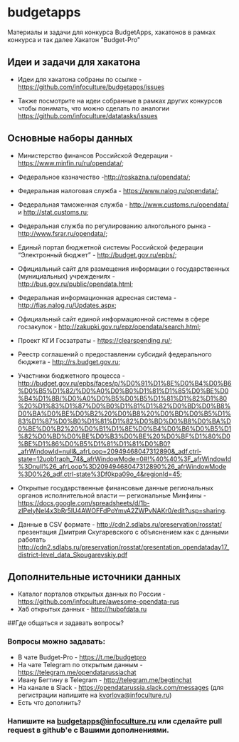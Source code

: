 # budgetapps
Материалы и задачи для конкурса BudgetApps, хакатонов в рамках конкурса и так далее 
Хакатон "Budget-Pro"

## Идеи и задачи для хакатона

* Идеи для хакатона собраны по ссылке - https://github.com/infoculture/budgetapps/issues

* Также посмотрите на идеи собранные в рамках других конкурсов чтобы понимать, что можно сделать по аналогии https://github.com/infoculture/datatasks/issues

## Основные наборы данных

* Министерство финансов Российской Федерации - https://www.minfin.ru/ru/opendata/;
* Федеральное казначество -http://roskazna.ru/opendata/;
* Федеральная налоговая служба - https://www.nalog.ru/opendata/;
* Федеральная таможенная служба - http://www.customs.ru/opendata/ и http://stat.customs.ru;
* Федеральная служба по регулированию алкогольного рынка - http://www.fsrar.ru/opendata/;
* Единый портал бюджетной системы Российской федерации “Электронный бюджет” - http://budget.gov.ru/epbs/;
* Официальный сайт для размещения информации о государственных (мунициальных) учреждениях - http://bus.gov.ru/public/opendata.html;
* Федеральная информационная адресная система - http://fias.nalog.ru/Updates.aspx;
* Официальный сайт единой информационной системы в сфере госзакупок - http://zakupki.gov.ru/epz/opendata/search.html;
* Проект КГИ Госзатраты - https://clearspending.ru/;
* Реестр соглашений о предоставлении субсидий федерального бюджета - http://rs.budget.gov.ru;
* Участники бюджетного процесса - http://budget.gov.ru/epbs/faces/p/%D0%91%D1%8E%D0%B4%D0%B6%D0%B5%D1%82/%D0%A0%D0%B0%D1%81%D1%85%D0%BE%D0%B4%D1%8B/%D0%A0%D0%B5%D0%B5%D1%81%D1%82%D1%80%20%D1%83%D1%87%D0%B0%D1%81%D1%82%D0%BD%D0%B8%D0%BA%D0%BE%D0%B2%20%D0%B8%20%D0%BD%D0%B5%D1%83%D1%87%D0%B0%D1%81%D1%82%D0%BD%D0%B8%D0%BA%D0%BE%D0%B2%20%D0%B1%D1%8E%D0%B4%D0%B6%D0%B5%D1%82%D0%BD%D0%BE%D0%B3%D0%BE%20%D0%BF%D1%80%D0%BE%D1%86%D0%B5%D1%81%D1%81%D0%B0?_afrWindowId=null&_afrLoop=20949468047312890&_adf.ctrl-state=12uob1raph_74&_afrWindowMode=0#!%40%40%3F_afrWindowId%3Dnull%26_afrLoop%3D20949468047312890%26_afrWindowMode%3D0%26_adf.ctrl-state%3Df0kpa09o_4&regionId=45;
* Открытые государственные финансовые данные региональных органов исполнительной власти — региональные Минфины - https://docs.google.com/spreadsheets/d/1b-zIPeIyNeI4x3bRr5lU4AWOFFdPoYmvA2ZWPvNAKr0/edit?usp=sharing.

* Данные в CSV формате - http://cdn2.sdlabs.ru/preservation/rosstat/ презентация Дмитрия Скугаревского с объяснением как с данными работать http://cdn2.sdlabs.ru/preservation/rosstat/presentation_opendataday17_district-level_data_Skougarevskiy.pdf

## Дополнительные источники данных

* Каталог порталов открытых данных по России - https://github.com/infoculture/awesome-opendata-rus
* Хаб открытых данных - http://hubofdata.ru

##Где общаться и задавать вопросы?

### Вопросы можно задавать:

* В чате Budget-Pro - https://t.me/budgetpro
* На чате Telegram по открытым данным - https://telegram.me/opendatarussiachat
* Ивану Бегтину в Telegram - http://telegram.me/begtinchat
* На канале в Slack - https://opendatarussia.slack.com/messages (для регистрации напишите на kvorlova@infoculture.ru)
* Есть что дополнить?

### Напишите на budgetapps@infoculture.ru или сделайте pull request в github'е с Вашими дополнениями.
